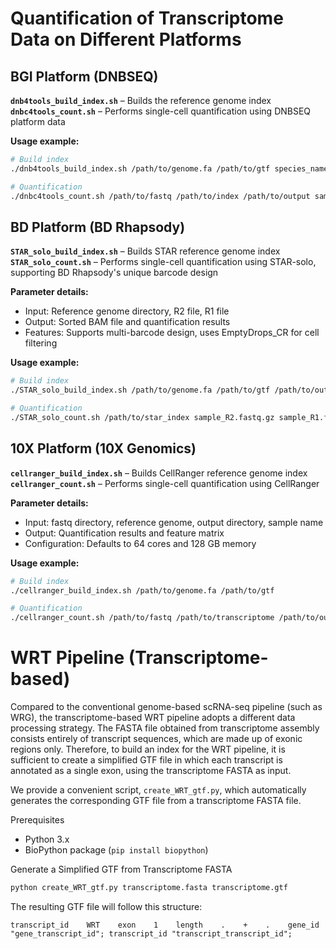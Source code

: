 # Quantification of Transcriptome Data on Different Platforms

## BGI Platform (DNBSEQ)

**`dnb4tools_build_index.sh`** – Builds the reference genome index
**`dnbc4tools_count.sh`** – Performs single-cell quantification using DNBSEQ platform data

**Usage example:**

```bash
# Build index
./dnb4tools_build_index.sh /path/to/genome.fa /path/to/gtf species_name

# Quantification
./dnbc4tools_count.sh /path/to/fastq /path/to/index /path/to/output sample_name
```

## BD Platform (BD Rhapsody)

**`STAR_solo_build_index.sh`** – Builds STAR reference genome index
**`STAR_solo_count.sh`** – Performs single-cell quantification using STAR-solo, supporting BD Rhapsody's unique barcode design

**Parameter details:**

* Input: Reference genome directory, R2 file, R1 file
* Output: Sorted BAM file and quantification results
* Features: Supports multi-barcode design, uses EmptyDrops_CR for cell filtering

**Usage example:**

```bash
# Build index
./STAR_solo_build_index.sh /path/to/genome.fa /path/to/gtf /path/to/output_dir

# Quantification
./STAR_solo_count.sh /path/to/star_index sample_R2.fastq.gz sample_R1.fastq.gz
```

## 10X Platform (10X Genomics)

**`cellranger_build_index.sh`** – Builds CellRanger reference genome index
**`cellranger_count.sh`** – Performs single-cell quantification using CellRanger

**Parameter details:**

* Input: fastq directory, reference genome, output directory, sample name
* Output: Quantification results and feature matrix
* Configuration: Defaults to 64 cores and 128 GB memory

**Usage example:**

```bash
# Build index
./cellranger_build_index.sh /path/to/genome.fa /path/to/gtf

# Quantification
./cellranger_count.sh /path/to/fastq /path/to/transcriptome /path/to/output sample_name
```

# WRT Pipeline (Transcriptome-based)

Compared to the conventional genome-based scRNA-seq pipeline (such as WRG), the transcriptome-based WRT pipeline adopts a different data processing strategy. The FASTA file obtained from transcriptome assembly consists entirely of transcript sequences, which are made up of exonic regions only. Therefore, to build an index for the WRT pipeline, it is sufficient to create a simplified GTF file in which each transcript is annotated as a single exon, using the transcriptome FASTA as input.

We provide a convenient script, `create_WRT_gtf.py`, which automatically generates the corresponding GTF file from a transcriptome FASTA file.

Prerequisites

* Python 3.x
* BioPython package (`pip install biopython`)

Generate a Simplified GTF from Transcriptome FASTA

```bash
python create_WRT_gtf.py transcriptome.fasta transcriptome.gtf
```

The resulting GTF file will follow this structure:

```
transcript_id    WRT    exon    1    length    .    +    .    gene_id "gene_transcript_id"; transcript_id "transcript_transcript_id";
```


